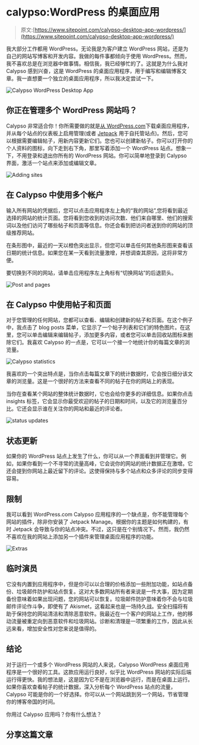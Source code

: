 # calypso:WordPress 的桌面应用

> 原文:[https://www.sitepoint.com/calypso-desktop-app-wordpress/](https://www.sitepoint.com/calypso-desktop-app-wordpress/)

我大部分工作都用 WordPress。无论我是为客户建立 WordPress 网站，还是为自己的网站写博客和开发内容。我做的每件事都倾向于使用 WordPress。然而，我不喜欢总是在浏览器中做事情。相信我，我已经够忙的了。这就是为什么我对 Calypso 感到兴奋，这是 WordPress 的桌面应用程序，用于编写和编辑博客文章。我一直想要一个独立的桌面应用程序，所以我决定尝试一下。

![Calypso WordPress Desktop App](../Images/a5ec0446afd2313b67ee853b028e41dd.png)

## 你正在管理多个 WordPress 网站吗？

Calypso 非常适合你！你所需要做的就是[从 WordPress.com](https://developer.wordpress.com/calypso/)下载桌面应用程序，并从每个站点的仪表板上启用管理(或者 [Jetpack](https://www.sitepoint.com/a-guide-to-jetpack/) 用于自托管站点)。然后，您可以根据需要编辑帖子，用新内容更新它们。您也可以创建新帖子。你可以打开你的个人资料的图标，向下走到右下角，那里写着添加一个 WordPress 站点。想象一下，不用登录和退出你所有的 WordPress 网站。你可以简单地登录到 Calypso 界面，激活一个站点来添加或编辑文章。

![Adding sites](../Images/0a5d53ecd1162e229a9f0c086a8d7e95.png)

## 在 Calypso 中使用多个帐户

输入所有网站的凭据后，您可以点击应用程序左上角的“我的网站”,您将看到最近选择的网站的统计页面。您将看到您收到的访问次数、他们来自哪里、他们的搜索词以及他们访问了哪些帖子和页面等信息。你还会看到把访问者送到你的网站的顶级推荐网站。

在条形图中，最近的一天以橙色突出显示，但您可以单击任何其他条形图来查看该日期的统计信息。如果您在某一天看到流量激增，并想调查其原因，这将非常方便。

要切换到不同的网站，请单击应用程序左上角标有“切换网站”的后退箭头。

![Post and pages](../Images/4408d024d62b2485050d4c36e11c13ea.png)

## 在 Calypso 中使用帖子和页面

对于您管理的任何网站，您都可以查看、编辑和创建新的帖子和页面。在这个例子中，我点击了 blog posts 菜单，它显示了一个帖子列表和它们的特色图片。在这里，您可以单击编辑来编辑帖子，添加更多内容，或者您可以单击回收站图标来删除它们。我喜欢 Calypso 的一点是，它可以一个接一个地统计你的每篇文章的浏览量。

![Calypso statistics](../Images/7e76b4e70fd5a0436ae77dcebfecbe05.png)

我喜欢的一个突出特点是，当你点击每篇文章下的统计数据时，它会按日细分该文章的浏览量。这是一个很好的方法来查看不同的帖子在你的网站上的表现。

当你在查看某个网站的整体统计数据时，它也会给你更多的详细信息。如果你点击 insights 标签，它会显示你最受欢迎的帖子的日期和时间，以及它的浏览量百分比。它还会显示谁在关注你的网站和最近的评论者。

![status updates](../Images/0df2b202a32cda21cd3ef7aadd52b7d6.png)

## 状态更新

如果你的 WordPress 站点上发生了什么，你可以从一个界面看到并管理它。例如，如果你看到一个不寻常的流量高峰，它会说你的网站的统计数据正在激增。它还会提到你网站上最近留下的评论。这使得保持与多个站点和众多评论的同步变得容易。

## 限制

我可以看到 WordPress.com Calypso 应用程序的一个缺点是，你不能管理每个网站的插件，除非你安装了 Jetpack Manage。根据你的主题是如何构建的，有时 Jetpack 会导致与你的站点冲突。不过，这只是在个别情况下。然而，我仍然不喜欢在我的网站上添加另一个插件来管理桌面应用程序的功能。

![Extras](../Images/bd63c9b4e26f95c67dc542aeca081c6a.png)

## 临时演员

它没有内置到应用程序中，但是你可以以合理的价格添加一些附加功能，如站点备份、垃圾邮件防护和站点恢复。这对大多数网站所有者来说是一件大事，因为定期备份意味着如果出现问题，您的网站可以恢复。垃圾邮件防护意味着你不会与垃圾邮件评论作斗争，即使有了 Akismet，这看起来也是一场持久战。安全扫描将有助于保持您的网站清洁和清除恶意软件。我最近在一个客户的网站上工作，他的移动流量被重定向到恶意软件和垃圾网站。诊断和清理是一项繁重的工作，因此从长远来看，增加安全性对您来说是值得的。

## 结论

对于运行一个或多个 WordPress 网站的人来说，Calypso WordPress 桌面应用程序是一个很好的工具。这款应用运行良好，似乎比 WordPress 网站的实际后端运行得更快。我的想法是，这是因为它不是在浏览器中运行，而是在桌面上运行。如果你喜欢查看帖子的统计数据，深入分析每个 WordPress 站点的流量，Calypso 可能是你的一个好选择。你可以从一个网站跳到另一个网站，节省管理你的博客帝国的时间。

你用过 Calypso 应用吗？你有什么想法？

## 分享这篇文章